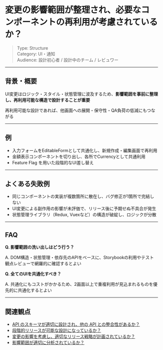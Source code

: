 # 変更の影響範囲が整理され、必要なコンポーネントの再利用が考慮されているか？

> Type: Structure  
> Category: UI・通知  
> Audience: 設計初心者 / 設計中のチーム / レビュワー

---

## 背景・概要

UI変更はロジック・スタイル・状態管理に波及するため、**影響範囲を事前に整理し、再利用可能な構造で設計することが重要**

再利用可能な設計であれば、他画面への展開・保守性・QA負荷の低減にもつながる

---

## 例

- 入力フォームをEditableFormとして共通化し、新規作成・編集画面で再利用
- 金額表示コンポーネントを切り出し、各所でCurrencyとして共通利用
- Feature Flag を用いた段階的なUI差し替え

---

## よくある失敗例

- 同じコンポーネントの実装が複数箇所に散在し、バグ修正が1箇所で完結しない
- UI変更による副作用の影響が未評価で、リリース後に予期せぬ不具合が発生
- 状態管理ライブラリ（Redux, Vuexなど）の構造が破綻し、ロジックが分散

---

## FAQ

**Q. 影響範囲の洗い出しはどう行う？**

A. DOM構造・状態管理・依存先のAPIをベースに、Storybookの利用やテスト観点レビューで網羅的に確認するとよい

**Q. 全てのUIを共通化すべき？**

A. 共通化にもコストがかかるため、2画面以上で重複利用が見込まれるものを優先的に共通化するとよい

---

## 関連観点

- [API のスキーマが適切に設計され、他の API との整合性があるか？](https://zenn.dev/kanaria007/articles/14fca7fc6ea047)
- [段階的リリースが可能な設計になっているか？](https://zenn.dev/kanaria007/articles/b443544c6b696e)
- [変更の影響を考慮し、適切なリリース戦略が計画されているか？](https://zenn.dev/kanaria007/articles/633370584a47d1)
- [影響範囲が適切に分析されているか？](https://zenn.dev/kanaria007/articles/889dbfe28a793e)
